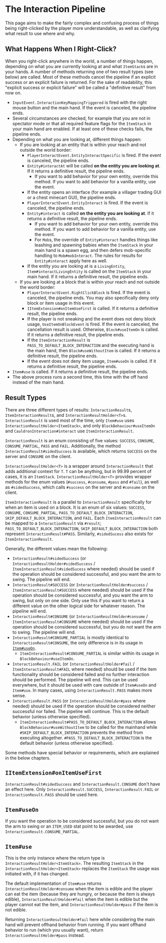 # The Interaction Pipeline

This page aims to make the fairly complex and confusing process of things being right-clicked by the player more understandable, as well as clarifying what result to use where and why.

## What Happens When I Right-Click?

When you right-click anywhere in the world, a number of things happen, depending on what you are currently looking at and what `ItemStack`s are in your hands. A number of methods returning one of two result types (see below) are called. Most of these methods cancel the pipeline if an explicit success or an explicit failure is returned. For the sake of readability, this "explicit success or explicit failure" will be called a "definitive result" from now on.

- `InputEvent.InteractionKeyMappingTriggered` is fired with the right mouse button and the main hand. If the event is canceled, the pipeline ends.
- Several circumstances are checked, for example that you are not in spectator mode or that all required feature flags for the `ItemStack` in your main hand are enabled. If at least one of these checks fails, the pipeline ends.
- Depending on what you are looking at, different things happen:
    - If you are looking at an entity that is within your reach and not outside the world border:
        - `PlayerInteractEvent.EntityInteractSpecific` is fired. If the event is canceled, the pipeline ends.
        - `Entity#interactAt` will be called **on the entity you are looking at**. If it returns a definitive result, the pipeline ends.
            - If you want to add behavior for your own entity, override this method. If you want to add behavior for a vanilla entity, use the event.
        - If the entity opens an interface (for example a villager trading GUI or a chest minecart GUI), the pipeline ends.
        - `PlayerInteractEvent.EntityInteract` is fired. If the event is canceled, the pipeline ends.
        - `Entity#interact` is called **on the entity you are looking at**. If it returns a definitive result, the pipeline ends.
            - If you want to add behavior for your own entity, override this method. If you want to add behavior for a vanilla entity, use the event.
            - For `Mob`s, the override of `Entity#interact` handles things like leashing and spawning babies when the `ItemStack` in your main hand is a spawn egg, and then defers mob-specific handling to `Mob#mobInteract`. The rules for results for `Entity#interact` apply here as well.
        - If the entity you are looking at is a `LivingEntity`, `Item#interactLivingEntity` is called on the `ItemStack` in your main hand. If it returns a definitive result, the pipeline ends.
    - If you are looking at a block that is within your reach and not outside the world border:
        - `PlayerInteractEvent.RightClickBlock` is fired. If the event is canceled, the pipeline ends. You may also specifically deny only block or item usage in this event.
        - `IItemExtension#onItemUseFirst` is called. If it returns a definitive result, the pipeline ends.
        - If the player is not sneaking and the event does not deny block usage, `UseItemOnBlockEvent` is fired. If the event is canceled, the cancellation result is used. Otherwise, `Block#useItemOn` is called. If it returns a definitive result, the pipeline ends.
        - If the `ItemInteractionResult` is `PASS_TO_DEFAULT_BLOCK_INTERACTION` and the executing hand is the main hand, then `Block#useWithoutItem` is called. If it returns a definitive result, the pipeline ends.
        - If the event does not deny item usage, `Item#useOn` is called. If it returns a definitive result, the pipeline ends.
- `Item#use` is called. If it returns a definitive result, the pipeline ends.
- The above process runs a second time, this time with the off hand instead of the main hand.

## Result Types

There are three different types of results: `InteractionResult`s, `ItemInteractionResult`s, and `InteractionResultHolder<T>`s. `InteractionResult` is used most of the time, only `Item#use` uses `InteractionResultHolder<ItemStack>`, and only `BlockBehaviour#useItemOn` and `CauldronInteraction#interact` use `ItemInteractionResult`.

`InteractionResult` is an enum consisting of five values: `SUCCESS`, `CONSUME`, `CONSUME_PARTIAL`, `PASS` and `FAIL`. Additionally, the method `InteractionResult#sidedSuccess` is available, which returns `SUCCESS` on the server and `CONSUME` on the client.

`InteractionResultHolder<T>` is a wrapper around `InteractionResult` that adds additional context for `T`. `T` can be anything, but in 99.99 percent of cases, it is an `ItemStack`. `InteractionResultHolder<T>` provides wrapper methods for the enum values (`#success`, `#consume`, `#pass` and `#fail`), as well as `#sidedSuccess`, which calls `#success` on the server and `#consume` on the client.

`ItemInteractionResult` is a parallel to `InteractionResult` specifically for when an item is used on a block. It is an enum of six values: `SUCCESS`, `CONSUME`, `CONSUME_PARTIAL`, `PASS_TO_DEFAULT_BLOCK_INTERACTION`, `SKIP_DEFAULT_BLOCK_INTERACTION`,  and `FAIL`. Each `ItemInteractionResult` can be mapped to a `InteractionResult` via `#result`; `PASS_TO_DEFAULT_BLOCK_INTERACTION`, `SKIP_DEFAULT_BLOCK_INTERACTION` both represent `InteractionResult#PASS`. Similarly, `#sidedSucess` also exists for `ItemInteractionResult`.

Generally, the different values mean the following:

- `InteractionResult#sidedSuccess` (or `InteractionResultHolder#sidedSuccess` / `ItemInteractionResult#sidedSucess` where needed) should be used if the operation should be considered successful, and you want the arm to swing. The pipeline will end.
- `InteractionResult#SUCCESS` (or `InteractionResultHolder#success` / `ItemInteractionResult#SUCCESS` where needed) should be used if the operation should be considered successful, and you want the arm to swing, but only on one side. Only use this if you want to return a different value on the other logical side for whatever reason. The pipeline will end.
- `InteractionResult#CONSUME` (or `InteractionResultHolder#consume` / `ItemInteractionResult#CONSUME` where needed) should be used if the operation should be considered successful, but you do not want the arm to swing. The pipeline will end.
- `InteractionResult#CONSUME_PARTIAL` is mostly identical to `InteractionResult#CONSUME`, the only difference is in its usage in [`Item#useOn`][itemuseon].
    - `ItemInteractionResult#CONSUME_PARTIAL` is similar within its usage in `BlockBehaviour#useItemOn`.
- `InteractionResult.FAIL` (or `InteractionResultHolder#fail` / `ItemInteractionResult#FAIL` where needed) should be used if the item functionality should be considered failed and no further interaction should be performed. The pipeline will end. This can be used everywhere, but it should be used with care outside of `Item#useOn` and `Item#use`. In many cases, using `InteractionResult.PASS` makes more sense.
- `InteractionResult.PASS` (or `InteractionResultHolder#pass` where needed) should be used if the operation should be considered neither successful nor failed. The pipeline will continue. This is the default behavior (unless otherwise specified).
    - `ItemInteractionResult#PASS_TO_DEFAULT_BLOCK_INTERACTION` allows `BlockBehaviour#useWithoutItem` to be called for the mainhand while `#SKIP_DEFAULT_BLOCK_INTERACTION` prevents the method from executing altogether. `#PASS_TO_DEFAULT_BLOCK_INTERACTION` is the default behavior (unless otherwise specified).

Some methods have special behavior or requirements, which are explained in the below chapters.

## `IItemExtension#onItemUseFirst`

`InteractionResult#sidedSuccess` and `InteractionResult.CONSUME` don't have an effect here. Only `InteractionResult.SUCCESS`, `InteractionResult.FAIL` or `InteractionResult.PASS` should be used here.

## `Item#useOn`

If you want the operation to be considered successful, but you do not want the arm to swing or an `ITEM_USED` stat point to be awarded, use `InteractionResult.CONSUME_PARTIAL`.

## `Item#use`

This is the only instance where the return type is `InteractionResultHolder<ItemStack>`. The resulting `ItemStack` in the `InteractionResultHolder<ItemStack>` replaces the `ItemStack` the usage was initiated with, if it has changed.

The default implementation of `Item#use` returns `InteractionResultHolder#consume` when the item is edible and the player can eat the item (because they are hungry, or because the item is always edible), `InteractionResultHolder#fail` when the item is edible but the player cannot eat the item, and `InteractionResultHolder#pass` if the item is not edible.

Returning `InteractionResultHolder#fail` here while considering the main hand will prevent offhand behavior from running. If you want offhand behavior to run (which you usually want), return `InteractionResultHolder#pass` instead.

[itemuseon]: #itemuseon
